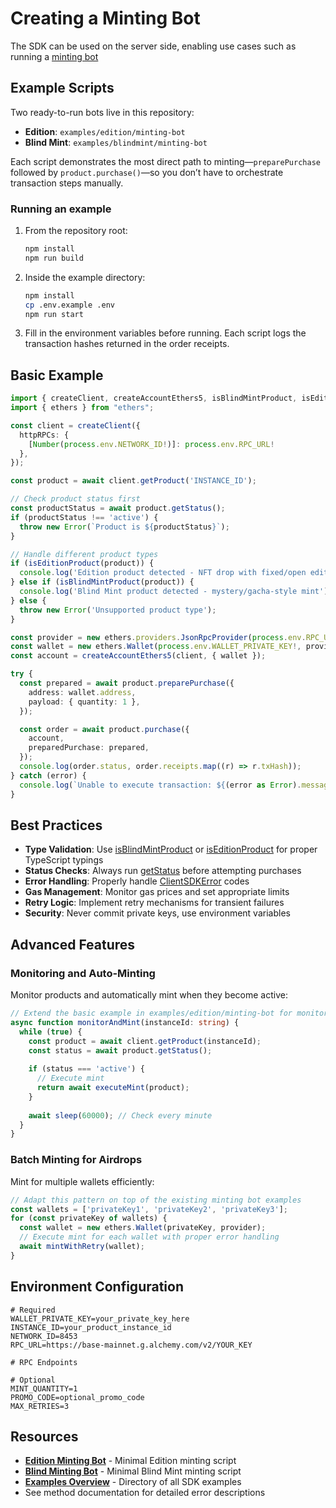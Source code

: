 # Creating a Minting Bot

The SDK can be used on the server side, enabling use cases such as running a [minting bot ](https://help.manifold.xyz/en/articles/11509060-bankrbot)

## Example Scripts

Two ready-to-run bots live in this repository:

- **Edition**: `examples/edition/minting-bot`
- **Blind Mint**: `examples/blindmint/minting-bot`

Each script demonstrates the most direct path to minting—`preparePurchase` followed by `product.purchase()`—so you don’t have to orchestrate transaction steps manually.

### Running an example

1. From the repository root:
   ```bash
   npm install
   npm run build
   ```
2. Inside the example directory:
   ```bash
   npm install
   cp .env.example .env
   npm run start
   ```
3. Fill in the environment variables before running. Each script logs the transaction hashes returned in the order receipts.

## Basic Example

```ts
import { createClient, createAccountEthers5, isBlindMintProduct, isEditionProduct } from '@manifoldxyz/client-sdk';
import { ethers } from "ethers";

const client = createClient({
  httpRPCs: {
    [Number(process.env.NETWORK_ID!)]: process.env.RPC_URL!
  },
});

const product = await client.getProduct('INSTANCE_ID');

// Check product status first
const productStatus = await product.getStatus();
if (productStatus !== 'active') {
  throw new Error(`Product is ${productStatus}`);
}

// Handle different product types
if (isEditionProduct(product)) {
  console.log('Edition product detected - NFT drop with fixed/open editions');
} else if (isBlindMintProduct(product)) {
  console.log('Blind Mint product detected - mystery/gacha-style mint');
} else {
  throw new Error('Unsupported product type');
}

const provider = new ethers.providers.JsonRpcProvider(process.env.RPC_URL!);
const wallet = new ethers.Wallet(process.env.WALLET_PRIVATE_KEY!, provider);
const account = createAccountEthers5(client, { wallet });

try {
  const prepared = await product.preparePurchase({
    address: wallet.address,
    payload: { quantity: 1 },
  });

  const order = await product.purchase({
    account,
    preparedPurchase: prepared,
  });
  console.log(order.status, order.receipts.map((r) => r.txHash));
} catch (error) {
  console.log(`Unable to execute transaction: ${(error as Error).message}`);
}
```

## Best Practices

* **Type Validation**: Use [isBlindMintProduct](../sdk/product/blind-mint/isblindmintproduct.md) or [isEditionProduct](../sdk/product/edition-product/iseditionproduct.md) for proper TypeScript typings
* **Status Checks**: Always run [getStatus](../sdk/product/common/getstatus.md) before attempting purchases
* **Error Handling**: Properly handle [ClientSDKError](../reference/clientsdkerror.md) codes
* **Gas Management**: Monitor gas prices and set appropriate limits
* **Retry Logic**: Implement retry mechanisms for transient failures
* **Security**: Never commit private keys, use environment variables

## Advanced Features

### Monitoring and Auto-Minting
Monitor products and automatically mint when they become active:

```typescript
// Extend the basic example in examples/edition/minting-bot for monitoring features
async function monitorAndMint(instanceId: string) {
  while (true) {
    const product = await client.getProduct(instanceId);
    const status = await product.getStatus();
    
    if (status === 'active') {
      // Execute mint
      return await executeMint(product);
    }
    
    await sleep(60000); // Check every minute
  }
}
```

### Batch Minting for Airdrops
Mint for multiple wallets efficiently:

```typescript
// Adapt this pattern on top of the existing minting bot examples
const wallets = ['privateKey1', 'privateKey2', 'privateKey3'];
for (const privateKey of wallets) {
  const wallet = new ethers.Wallet(privateKey, provider);
  // Execute mint for each wallet with proper error handling
  await mintWithRetry(wallet);
}
```

## Environment Configuration

```env
# Required
WALLET_PRIVATE_KEY=your_private_key_here
INSTANCE_ID=your_product_instance_id
NETWORK_ID=8453
RPC_URL=https://base-mainnet.g.alchemy.com/v2/YOUR_KEY

# RPC Endpoints

# Optional
MINT_QUANTITY=1
PROMO_CODE=optional_promo_code
MAX_RETRIES=3
```

## Resources

* **[Edition Minting Bot](../../examples/edition/minting-bot/README.md)** - Minimal Edition minting script
* **[Blind Minting Bot](../../examples/blindmint/minting-bot/README.md)** - Minimal Blind Mint minting script
* **[Examples Overview](../../examples/README.md)** - Directory of all SDK examples
* See method documentation for detailed error descriptions
